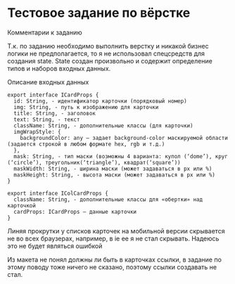 # Тестовое задание по вёрстке

Комментарии к заданию

Т.к. по заданию необходимо выполнить верстку и никакой бизнес логики не предполагается, то я не использовал спецсредств для создания state. State создан произвольно и содержит определение типов и наборов входных данных. 

Описание входных данных

```
export interface ICardProps {
  id: String, - идентификатор карточки (порядковый номер)
  img: String, - путь к изображению для карточки
  title: String, - заголовок
  text: String, - текст
  className: String, - дополнительные классы (для карточки)
  imgWrapStyle: {
    backgroundColor: any – задает background-color маскируемой области (задается строкой в любом формате hex, rgb и т.д.)
  },
  mask: String, - тип маски (возможны 4 варианта: купол (‘dome’), круг (‘circle’), треугольник(‘triangle’), квадрат(‘square’))
  maskWidth: String, - ширина маски (может задаваться в px или %)
  maskHeight: String, - высота маски (может задаваться в px или %) 
}

export interface IColCardProps {
  className: String, - дополнительные классы для «обертки» над карточкой
  cardProps: ICardProps – данные карточки
}

```

Линяя прокрутки у списков карточек на мобильной версии скрывается не во всех браузерах, например, в ie ее я не стал скрывать. Надеюсь это не будет являться ошибкой

Из макета не понял должны ли быть в карточках ссылки, в задание по этому поводу тоже ничего не сказано, поэтому ссылки создавать не стал. 


